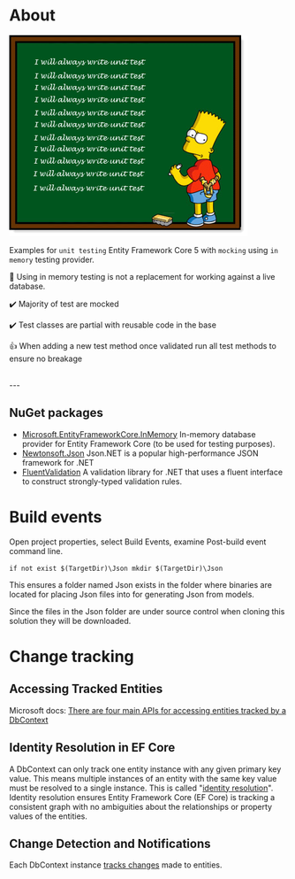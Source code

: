 ﻿# About

![img](assets/BartalwaysTest.png)

Examples for `unit testing` Entity Framework Core 5 with `mocking` using `in memory` testing provider. 

:stop_sign: Using in memory testing is not a replacement for working against a live database.

:heavy_check_mark: Majority of test are mocked

:heavy_check_mark: Test classes are partial with reusable code in the base

:thumbsup: When adding a new test method once validated run all test methods to ensure no breakage

</br>
---

## NuGet packages

- [Microsoft.EntityFrameworkCore.InMemory](https://www.nuget.org/packages/Microsoft.EntityFrameworkCore.InMemory/6.0.0-preview.6.21352.1) In-memory database provider for Entity Framework Core (to be used for testing purposes).
- [Newtonsoft.Json](https://www.nuget.org/packages/Newtonsoft.Json/) Json.NET is a popular high-performance JSON framework for .NET
- [FluentValidation](https://www.nuget.org/packages/FluentValidation/10.3.0?_src=template) A validation library for .NET that uses a fluent interface to construct strongly-typed validation rules.
 
# Build events

Open project properties, select Build Events, examine Post-build event command line.

```
if not exist $(TargetDir)\Json mkdir $(TargetDir)\Json
```

This ensures a folder named Json exists in the folder where binaries are located for placing Json files into for generating Json from models.

Since the files in the Json folder are under source control when cloning this solution they will be downloaded.


# Change tracking

## Accessing Tracked Entities

Microsoft docs: [There are four main APIs for accessing entities tracked by a DbContext](https://docs.microsoft.com/en-us/ef/core/change-tracking/entity-entries)

## Identity Resolution in EF Core

A DbContext can only track one entity instance with any given primary key value. This means multiple instances of an entity with the same key value must be resolved to a single instance. This is called "[identity resolution](https://docs.microsoft.com/en-us/ef/core/change-tracking/identity-resolution)". Identity resolution ensures Entity Framework Core (EF Core) is tracking a consistent graph with no ambiguities about the relationships or property values of the entities.

## Change Detection and Notifications

Each DbContext instance [tracks changes](https://docs.microsoft.com/en-us/ef/core/change-tracking/change-detection) made to entities.
